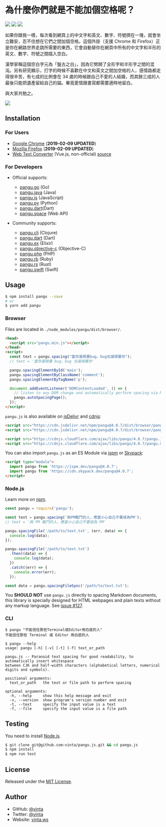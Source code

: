 # 為什麼你們就是不能加個空格呢？

[![](https://data.jsdelivr.com/v1/package/npm/pangu/badge)](https://www.jsdelivr.com/package/npm/pangu)
[![](https://img.shields.io/npm/v/pangu.svg?style=flat-square)](https://www.npmjs.com/package/pangu)
[![](https://img.shields.io/badge/made%20with-%e2%9d%a4-ff69b4.svg?style=flat-square)](https://vinta.ws/code/)

如果你跟我一樣，每次看到網頁上的中文字和英文、數字、符號擠在一塊，就會坐立難安，忍不住想在它們之間加個空格。這個外掛（支援 Chrome 和 Firefox）正是你在網路世界走跳所需要的東西，它會自動替你在網頁中所有的中文字和半形的英文、數字、符號之間插入空白。

漢學家稱這個空白字元為「盤古之白」，因為它劈開了全形字和半形字之間的混沌。另有研究顯示，打字的時候不喜歡在中文和英文之間加空格的人，感情路都走得很辛苦，有七成的比例會在 34 歲的時候跟自己不愛的人結婚，而其餘三成的人最後只能把遺產留給自己的貓。畢竟愛情跟書寫都需要適時地留白。

與大家共勉之。

[![](https://developer.chrome.com/webstore/images/ChromeWebStore_BadgeWBorder_v2_340x96.png)](https://chrome.google.com/webstore/detail/paphcfdffjnbcgkokihcdjliihicmbpd)

## Installation

### For Users

- [Google Chrome](https://chrome.google.com/webstore/detail/paphcfdffjnbcgkokihcdjliihicmbpd) (**2019-02-09 UPDATED**)
- [Mozilla Firefox](https://github.com/vinta/pangu.js/blob/master/browser_extensions/firefox/paranoid-auto-spacing.user.js) (**2019-02-09 UPDATED**)
- [Web Text Converter](https://pangu.serko.dev/) (Vue.js, non-official) [source](https://github.com/serkodev/vue-pangu)

### For Developers

- Official supports:
  - [pangu.go](https://github.com/vinta/pangu) (Go)
  - [pangu.java](https://github.com/vinta/pangu.java) (Java)
  - [pangu.js](https://github.com/vinta/pangu.js) (JavaScript)
  - [pangu.py](https://github.com/vinta/pangu.py) (Python)
  - [pangu.dart](https://github.com/SemonCat/pangu.dart)(Dart)
  - [pangu.space](https://github.com/vinta/pangu.space) (Web API)

- Community supports:
  - [pangu.clj](https://github.com/coldnew/pangu.clj) (Clojure)
  - [pangu.dart](https://github.com/SemonCat/pangu.dart) (Dart)
  - [pangu.ex](https://github.com/cataska/pangu.ex) (Elixir)
  - [pangu.objective-c](https://github.com/Cee/pangu.objective-c) (Objective-C)
  - [pangu.php](https://github.com/Kunr/pangu.php) (PHP)
  - [pangu.rb](https://github.com/dlackty/pangu.rb) (Ruby)
  - [pangu.rs](https://github.com/airt/pangu.rs) (Rust)
  - [pangu.swift](https://github.com/X140Yu/pangu.Swift) (Swift)

## Usage

```bash
$ npm install pangu --save
# or
$ yarn add pangu
```

### Browser

Files are located in `./node_modules/pangu/dist/browser/`.

```html
<head>
  <script src="pangu.min.js"></script>
</head>
<script>
  const text = pangu.spacing("當你凝視著bug，bug也凝視著你");
  // text = '當你凝視著 bug，bug 也凝視著你'

  pangu.spacingElementById('main');
  pangu.spacingElementByClassName('comment');
  pangu.spacingElementByTagName('p');

  document.addEventListener('DOMContentLoaded', () => {
    // listen to any DOM change and automatically perform spacing via MutationObserver()
    pangu.autoSpacingPage();
  });
</script>
```

`pangu.js` is also available on [jsDelivr](https://www.jsdelivr.com/package/npm/pangu) and [cdnjs](https://cdnjs.com/libraries/pangu):

```html
<script src="https://cdn.jsdelivr.net/npm/pangu@4.0.7/dist/browser/pangu.js"></script>
<script src="https://cdn.jsdelivr.net/npm/pangu@4.0.7/dist/browser/pangu.min.js"></script>

<script src="https://cdnjs.cloudflare.com/ajax/libs/pangu/4.0.7/pangu.js"></script>
<script src="https://cdnjs.cloudflare.com/ajax/libs/pangu/4.0.7/pangu.min.js"></script>
```

You can also import `pangu.js` as an ES Module via [jspm](https://jspm.org/) or [Skypack](https://www.skypack.dev/):

```html
<script type="module">
  import pangu from 'https://jspm.dev/pangu@4.0.7';
  import pangu from 'https://cdn.skypack.dev/pangu@4.0.7';
</script>
```

### Node.js

Learn more on [npm](https://www.npmjs.com/package/pangu).

```js
const pangu = require('pangu');

const text = pangu.spacing('與PM戰鬥的人，應當小心自己不要成為PM');
// text = '與 PM 戰鬥的人，應當小心自己不要成為 PM'

pangu.spacingFile('/path/to/text.txt', (err, data) => {
  console.log(data);
});

pangu.spacingFile('/path/to/text.txt')
  .then((data) => {
    console.log(data);
  })
  .catch((err) => {
    console.error(err);
  });

const data = pangu.spacingFileSync('/path/to/text.txt');
```

You **SHOULD NOT** use `pangu.js` directly to spacing Markdown documents, this library is specially designed for HTML webpages and plain texts without any markup language. See [issue #127](https://github.com/vinta/pangu.js/issues/127).

### CLI

```console
$ pangu "不能信任那些Terminal或Editor用白底的人"
不能信任那些 Terminal 或 Editor 用白底的人

$ pangu --help
usage: pangu [-h] [-v] [-t] [-f] text_or_path

pangu.js -- Paranoid text spacing for good readability, to automatically insert whitespace
between CJK and half-width characters (alphabetical letters, numerical digits and symbols).

positional arguments:
  text_or_path   the text or file path to perform spacing

optional arguments:
  -h, --help     show this help message and exit
  -v, --version  show program's version number and exit
  -t, --text     specify the input value is a text
  -f, --file     specify the input value is a file path
```

## Testing

You need to install [Node.js](https://vinta.ws/code/install-node-js-via-nvm.html).

```bash
$ git clone git@github.com:vinta/pangu.js.git && cd pangu.js
$ npm install
$ npm run test
```

## License

Released under the [MIT License](https://opensource.org/licenses/MIT).

## Author

- GitHub: [@vinta](https://github.com/vinta)
- Twitter: [@vinta](https://twitter.com/vinta)
- Website: [vinta.ws](https://vinta.ws/code/)
